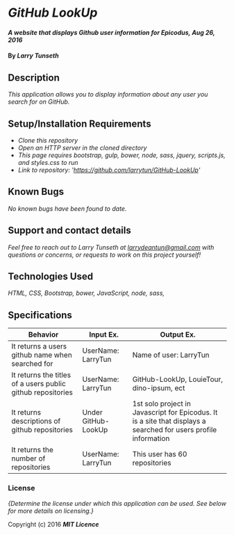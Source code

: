 # _GitHub LookUp_

#### _A website that displays Github user information for Epicodus, Aug 26, 2016_

#### By _**Larry Tunseth**_

## Description

_This application allows you to display information about any user you search for on GitHub._

## Setup/Installation Requirements

* _Clone this repository_
* _Open an HTTP server in the cloned directory_
* _This page requires bootstrap, gulp, bower, node, sass, jquery, scripts.js, and styles.css to run_
* _Link to repository: 'https://github.com/larrytun/GitHub-LookUp'_


## Known Bugs

_No known bugs have been found to date._

## Support and contact details

_Feel free to reach out to Larry Tunseth at larrydeantun@gmail.com with questions or concerns, or requests to work on this project yourself!_

## Technologies Used

_HTML, CSS, Bootstrap, bower, JavaScript, node, sass,_

## Specifications

| Behavior | Input Ex. | Output Ex. |
| --- | --- | --- |
| It returns a users github name when searched for | UserName: LarryTun | Name of user: LarryTun |
| It returns the titles of a users public github repositories | UserName: LarryTun  | GitHub-LookUp, LouieTour, dino-ipsum, ect |
| It returns descriptions of github repositories | Under GitHub-LookUp |  1st solo project in Javascript for Epicodus. It is a site that displays a searched for users profile information |
| It returns the number of repositories | UserName: LarryTun | This user has 60 repositories |



### License

*{Determine the license under which this application can be used.  See below for more details on licensing.}*

Copyright (c) 2016 **_MIT Licence_**
